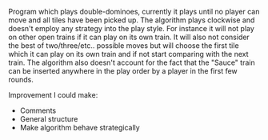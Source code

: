 Program which plays double-dominoes, currently it plays until no player can move and all tiles have been picked up. The algorithm plays clockwise and doesn't employ any strategy into the play style. For instance it will not play on other open trains if it can play on its own train. It will also not consider the best of two/three/etc.. possible moves but will choose the first tile which it can play on its own train and if not start comparing with the next train. The algorithm also doesn't account for the fact that the "Sauce" train can be inserted anywhere in the play order by a player in the first few rounds.

Improvement I could make:
  - Comments
  - General structure
  - Make algorithm behave strategically
